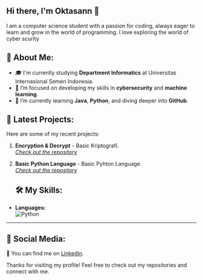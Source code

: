 ## Hi there, I'm Oktasann 👋

I am a computer science student with a passion for coding, always eager to learn and grow in the world of programming. I love exploring the world of cyber scurity

## 🌟 About Me:
- 🎓 I'm currently studying **Department Informatics** at Universitas Internasional Semen Indonesia.
- 🚀 I’m focused on developing my skills in **cybersecurity** and **machine learning**.
- 🌱 I’m currently learning **Java**, **Python**, and diving deeper into **GitHub**.

## 💼 Latest Projects:
Here are some of my recent projects:
1. **Encryption & Decrypt** - Basic Kriptografi.  
   _[Check out the repository](https://github.com/OktaSan/encryption-decrypt.git)_

2. **Basic Python Language** - Basic Pyhton Language.  
   _[Check out the repository](https://github.com/OktaSan/Python-Learning-Basic.git)_

   ## 🛠️ My Skills:
- **Languages:**  
 ![Python](https://img.shields.io/badge/Python-3776AB?style=for-the-badge&logo=python&logoColor=white)

---

## 📱 Social Media:
🔗 You can find me on [LinkedIn](https://www.linkedin.com/in/okta-putra-ramadhan-61311328b?utm_source=share&utm_campaign=share_via&utm_content=profile&utm_medium=android_app). 

Thanks for visiting my profile! Feel free to check out my repositories and connect with me.
